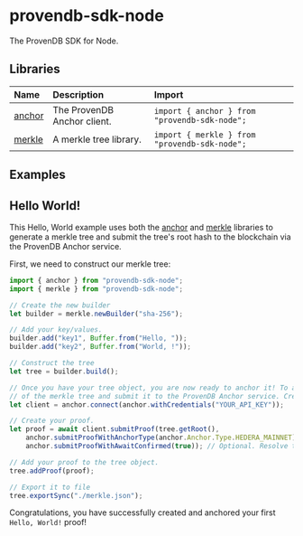 # provendb-sdk-node
The ProvenDB SDK for Node.

## Libraries

| Name | Description | Import |
| :--- | :---------- | :----- |
| [anchor](./src/anchor) | The ProvenDB Anchor client. | `import { anchor } from "provendb-sdk-node";` |
| [merkle](./src/merkle) | A merkle tree library. | `import { merkle } from "provendb-sdk-node";` |

## Examples

## Hello World!

This Hello, World example uses both the [anchor](./src/anchor) and [merkle](./src/merkle) libraries to generate
a merkle tree and submit the tree's root hash to the blockchain via the ProvenDB Anchor service.

First, we need to construct our merkle tree:

```js
import { anchor } from "provendb-sdk-node";
import { merkle } from "provendb-sdk-node";

// Create the new builder
let builder = merkle.newBuilder("sha-256");

// Add your key/values.
builder.add("key1", Buffer.from("Hello, "));
builder.add("key2", Buffer.from("World, !"));

// Construct the tree
let tree = builder.build();

// Once you have your tree object, you are now ready to anchor it! To anchor it, we use the root hash
// of the merkle tree and submit it to the ProvenDB Anchor service. Create your new anchor client.
let client = anchor.connect(anchor.withCredentials("YOUR_API_KEY"));

// Create your proof.
let proof = await client.submitProof(tree.getRoot(), 
    anchor.submitProofWithAnchorType(anchor.Anchor.Type.HEDERA_MAINNET), // Optional. Add your anchor type.
    anchor.submitProofWithAwaitConfirmed(true)); // Optional. Resolve the promise only when the proof is confirmed.

// Add your proof to the tree object.
tree.addProof(proof);

// Export it to file
tree.exportSync("./merkle.json");
```

Congratulations, you have successfully created and anchored your first `Hello, World!` proof!
